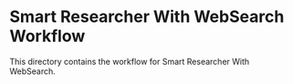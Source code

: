 # Smart Researcher With WebSearch Workflow

This directory contains the workflow for Smart Researcher With WebSearch.
